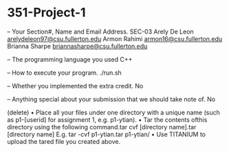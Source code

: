 # 351-Project-1

– Your Section#, Name and Email Address. 
SEC-03 
Arely De Leon    arelydeleon97@csu.fullerton.edu 
Armon Rahimi     armon16@csu.fullerton.edu 
Brianna Sharpe   briannasharpe@csu.fullerton.edu 

– The programming language you used
C++ 

– How to execute your program.
./run.sh 

– Whether you implemented the extra credit.
No 

– Anything special about your submission that we should take note of.
No 


(delete)
• Place all your files under one directory with a unique name (such as p1-[userid] for
assignment 1, e.g. p1-ytian).
• Tar the contents ofthis directory using the following command.tar cvf [directory
name].tar
[directory name] E.g. tar -cvf p1-ytian.tar p1-ytian/
• Use TITANIUM to upload the tared file you created above.
